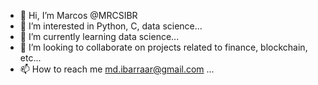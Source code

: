 - 👋 Hi, I’m Marcos @MRCSIBR
- 👀 I’m interested in Python, C, data science...
- 🌱 I’m currently learning data science...
- 💞️ I’m looking to collaborate on projects related to finance, blockchain, etc...
- 📫 How to reach me md.ibarraar@gmail.com ...

<!---
MRCSIBR/MRCSIBR is a ✨ special ✨ repository because its `README.md` (this file) appears on your GitHub profile.
You can click the Preview link to take a look at your changes.
--->

